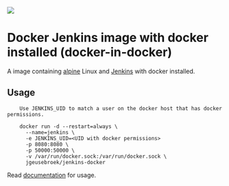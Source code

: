 [![](https://images.microbadger.com/badges/image/jgeusebroek/jenkins-docker.svg)](https://microbadger.com/images/jgeusebroek/jenkins-docker "Get your own image badge on microbadger.com")
# Docker Jenkins image with docker installed (docker-in-docker)

A image containing [alpine](https://github.com/gliderlabs/docker-alpine) Linux and [Jenkins](https://jenkins.io/) with docker installed.

## Usage

		Use JENKINS_UID to match a user on the docker host that has docker permissions.

		docker run -d --restart=always \
		  --name=jenkins \
		  -e JENKINS_UID=<UID with docker permissions>
		  -p 8080:8080 \
		  -p 50000:50000 \
		  -v /var/run/docker.sock:/var/run/docker.sock \
		  jgeusebroek/jenkins-docker

Read [documentation](https://github.com/jenkinsci/docker/blob/master/README.md) for usage.
